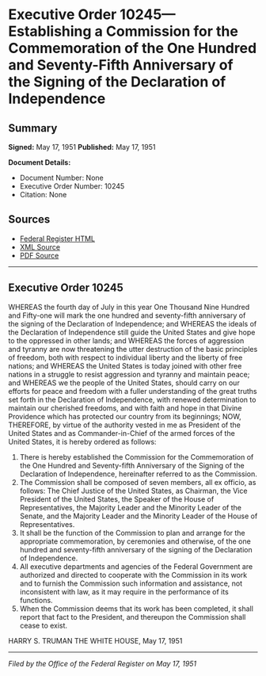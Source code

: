 # Executive Order 10245—Establishing a Commission for the Commemoration of the One Hundred and Seventy-Fifth Anniversary of the Signing of the Declaration of Independence

## Summary

**Signed:** May 17, 1951
**Published:** May 17, 1951

**Document Details:**
- Document Number: None
- Executive Order Number: 10245
- Citation: None

## Sources
- [Federal Register HTML](https://www.presidency.ucsb.edu/documents/executive-order-10245-establishing-commission-for-the-commemoration-the-one-hundred-and)
- [XML Source](None)
- [PDF Source](None)

---

## Executive Order 10245

WHEREAS the fourth day of July in this year One Thousand Nine Hundred and Fifty-one will mark the one hundred and seventy-fifth anniversary of the signing of the Declaration of Independence; and
WHEREAS the ideals of the Declaration of Independence still guide the United States and give hope to the oppressed in other lands; and
WHEREAS the forces of aggression and tyranny are now threatening the utter destruction of the basic principles of freedom, both with respect to individual liberty and the liberty of free nations; and
WHEREAS the United States is today joined with other free nations in a struggle to resist aggression and tyranny and maintain peace; and
WHEREAS we the people of the United States, should carry on our efforts for peace and freedom with a fuller understanding of the great truths set forth in the Declaration of Independence, with renewed determination to maintain our cherished freedoms, and with faith and hope in that Divine Providence which has protected our country from its beginnings;
NOW, THEREFORE, by virtue of the authority vested in me as President of the United States and as Commander-in-Chief of the armed forces of the United States, it is hereby ordered as follows:
1. There is hereby established the Commission for the Commemoration of the One Hundred and Seventy-fifth Anniversary of the Signing of the Declaration of Independence, hereinafter referred to as the Commission.
2. The Commission shall be composed of seven members, all ex officio, as follows: The Chief Justice of the United States, as Chairman, the Vice President of the United States, the Speaker of the House of Representatives, the Majority Leader and the Minority Leader of the Senate, and the Majority Leader and the Minority Leader of the House of Representatives.
3. It shall be the function of the Commission to plan and arrange for the appropriate commemoration, by ceremonies and otherwise, of the one hundred and seventy-fifth anniversary of the signing of the Declaration of Independence.
4. All executive departments and agencies of the Federal Government are authorized and directed to cooperate with the Commission in its work and to furnish the Commission such information and assistance, not inconsistent with law, as it may require in the performance of its functions.
5. When the Commission deems that its work has been completed, it shall report that fact to the President, and thereupon the Commission shall cease to exist.

HARRY S. TRUMAN
THE WHITE HOUSE,
May 17, 1951

---

*Filed by the Office of the Federal Register on May 17, 1951*
